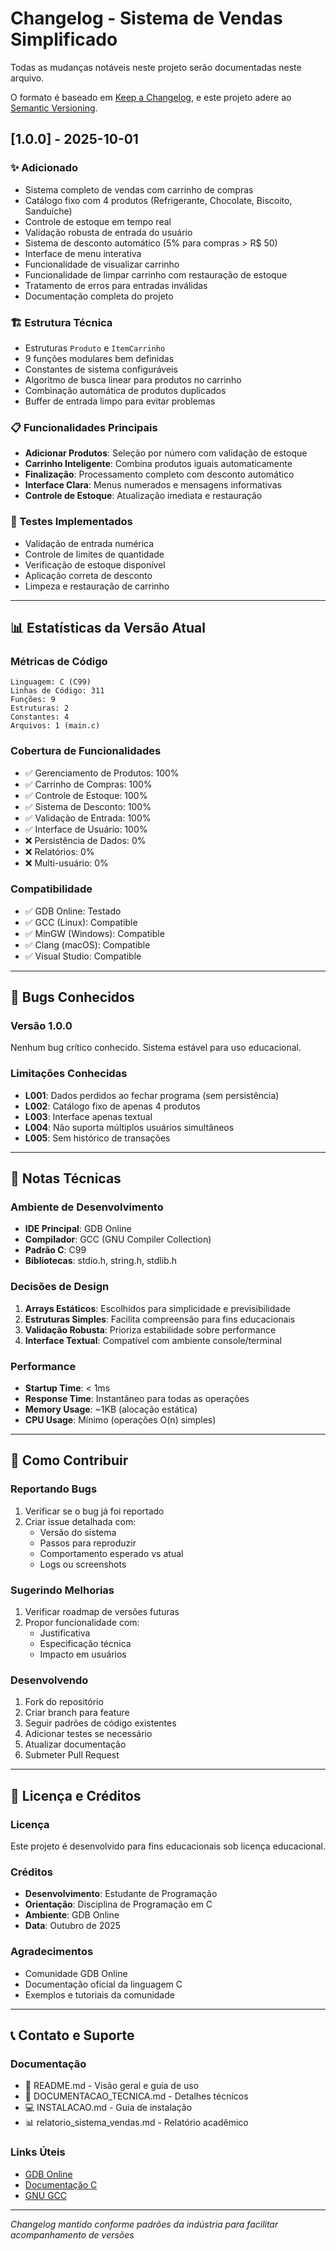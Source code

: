 # Changelog - Sistema de Vendas Simplificado

Todas as mudanças notáveis neste projeto serão documentadas neste arquivo.

O formato é baseado em [Keep a Changelog](https://keepachangelog.com/pt-BR/1.0.0/),
e este projeto adere ao [Semantic Versioning](https://semver.org/lang/pt-BR/).

## [1.0.0] - 2025-10-01

### ✨ Adicionado
- Sistema completo de vendas com carrinho de compras
- Catálogo fixo com 4 produtos (Refrigerante, Chocolate, Biscoito, Sanduíche)
- Controle de estoque em tempo real
- Validação robusta de entrada do usuário
- Sistema de desconto automático (5% para compras > R$ 50)
- Interface de menu interativa
- Funcionalidade de visualizar carrinho
- Funcionalidade de limpar carrinho com restauração de estoque
- Tratamento de erros para entradas inválidas
- Documentação completa do projeto

### 🏗️ Estrutura Técnica
- Estruturas `Produto` e `ItemCarrinho`
- 9 funções modulares bem definidas
- Constantes de sistema configuráveis
- Algoritmo de busca linear para produtos no carrinho
- Combinação automática de produtos duplicados
- Buffer de entrada limpo para evitar problemas

### 📋 Funcionalidades Principais
- **Adicionar Produtos**: Seleção por número com validação de estoque
- **Carrinho Inteligente**: Combina produtos iguais automaticamente
- **Finalização**: Processamento completo com desconto automático
- **Interface Clara**: Menus numerados e mensagens informativas
- **Controle de Estoque**: Atualização imediata e restauração

### 🧪 Testes Implementados
- Validação de entrada numérica
- Controle de limites de quantidade
- Verificação de estoque disponível
- Aplicação correta de desconto
- Limpeza e restauração de carrinho

---

## 📊 Estatísticas da Versão Atual

### Métricas de Código
```
Linguagem: C (C99)
Linhas de Código: 311
Funções: 9
Estruturas: 2
Constantes: 4
Arquivos: 1 (main.c)
```

### Cobertura de Funcionalidades
- ✅ Gerenciamento de Produtos: 100%
- ✅ Carrinho de Compras: 100%
- ✅ Controle de Estoque: 100%
- ✅ Sistema de Desconto: 100%
- ✅ Validação de Entrada: 100%
- ✅ Interface de Usuário: 100%
- ❌ Persistência de Dados: 0%
- ❌ Relatórios: 0%
- ❌ Multi-usuário: 0%

### Compatibilidade
- ✅ GDB Online: Testado
- ✅ GCC (Linux): Compatible
- ✅ MinGW (Windows): Compatible  
- ✅ Clang (macOS): Compatible
- ✅ Visual Studio: Compatible

---

## 🐛 Bugs Conhecidos

### Versão 1.0.0
Nenhum bug crítico conhecido. Sistema estável para uso educacional.

### Limitações Conhecidas
- **L001**: Dados perdidos ao fechar programa (sem persistência)
- **L002**: Catálogo fixo de apenas 4 produtos
- **L003**: Interface apenas textual
- **L004**: Não suporta múltiplos usuários simultâneos
- **L005**: Sem histórico de transações

---

## 🔧 Notas Técnicas

### Ambiente de Desenvolvimento
- **IDE Principal**: GDB Online
- **Compilador**: GCC (GNU Compiler Collection)
- **Padrão C**: C99
- **Bibliotecas**: stdio.h, string.h, stdlib.h

### Decisões de Design
1. **Arrays Estáticos**: Escolhidos para simplicidade e previsibilidade
2. **Estruturas Simples**: Facilita compreensão para fins educacionais
3. **Validação Robusta**: Prioriza estabilidade sobre performance
4. **Interface Textual**: Compatível com ambiente console/terminal

### Performance
- **Startup Time**: < 1ms
- **Response Time**: Instantâneo para todas as operações
- **Memory Usage**: ~1KB (alocação estática)
- **CPU Usage**: Mínimo (operações O(n) simples)

---

## 📝 Como Contribuir

### Reportando Bugs
1. Verificar se o bug já foi reportado
2. Criar issue detalhada com:
   - Versão do sistema
   - Passos para reproduzir
   - Comportamento esperado vs atual
   - Logs ou screenshots

### Sugerindo Melhorias
1. Verificar roadmap de versões futuras
2. Propor funcionalidade com:
   - Justificativa
   - Especificação técnica
   - Impacto em usuários

### Desenvolvendo
1. Fork do repositório
2. Criar branch para feature
3. Seguir padrões de código existentes
4. Adicionar testes se necessário
5. Atualizar documentação
6. Submeter Pull Request

---

## 📜 Licença e Créditos

### Licença
Este projeto é desenvolvido para fins educacionais sob licença educacional.

### Créditos
- **Desenvolvimento**: Estudante de Programação
- **Orientação**: Disciplina de Programação em C
- **Ambiente**: GDB Online
- **Data**: Outubro de 2025

### Agradecimentos
- Comunidade GDB Online
- Documentação oficial da linguagem C
- Exemplos e tutoriais da comunidade

---

## 📞 Contato e Suporte

### Documentação
- 📖 README.md - Visão geral e guia de uso
- 🔧 DOCUMENTACAO_TECNICA.md - Detalhes técnicos
- 💻 INSTALACAO.md - Guia de instalação
- 📊 relatorio_sistema_vendas.md - Relatório acadêmico

### Links Úteis
- [GDB Online](https://www.onlinegdb.com/)
- [Documentação C](https://en.cppreference.com/w/c)
- [GNU GCC](https://gcc.gnu.org/)

---

*Changelog mantido conforme padrões da indústria para facilitar acompanhamento de versões*